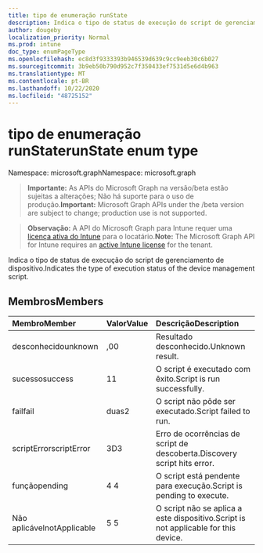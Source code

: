 ```yaml
---
title: tipo de enumeração runState
description: Indica o tipo de status de execução do script de gerenciamento de dispositivo.
author: dougeby
localization_priority: Normal
ms.prod: intune
doc_type: enumPageType
ms.openlocfilehash: ec8d3f9333393b946539d639c9cc9eeb30c6b027
ms.sourcegitcommit: 3b9eb50b790d952c7f350433ef7531d5e6d4b963
ms.translationtype: MT
ms.contentlocale: pt-BR
ms.lasthandoff: 10/22/2020
ms.locfileid: "48725152"
---
```

# <a name="runstate-enum-type"></a><span data-ttu-id="27b35-103">tipo de enumeração runState</span><span class="sxs-lookup"><span data-stu-id="27b35-103">runState enum type</span></span>

<span data-ttu-id="27b35-104">Namespace: microsoft.graph</span><span class="sxs-lookup"><span data-stu-id="27b35-104">Namespace: microsoft.graph</span></span>

> <span data-ttu-id="27b35-105">**Importante:** As APIs do Microsoft Graph na versão/beta estão sujeitas a alterações; Não há suporte para o uso de produção.</span><span class="sxs-lookup"><span data-stu-id="27b35-105">**Important:** Microsoft Graph APIs under the /beta version are subject to change; production use is not supported.</span></span>

> <span data-ttu-id="27b35-106">**Observação:** A API do Microsoft Graph para Intune requer uma [licença ativa do Intune](https://go.microsoft.com/fwlink/?linkid=839381) para o locatário.</span><span class="sxs-lookup"><span data-stu-id="27b35-106">**Note:** The Microsoft Graph API for Intune requires an [active Intune license](https://go.microsoft.com/fwlink/?linkid=839381) for the tenant.</span></span>

<span data-ttu-id="27b35-107">Indica o tipo de status de execução do script de gerenciamento de dispositivo.</span><span class="sxs-lookup"><span data-stu-id="27b35-107">Indicates the type of execution status of the device management script.</span></span>

## <a name="members"></a><span data-ttu-id="27b35-108">Membros</span><span class="sxs-lookup"><span data-stu-id="27b35-108">Members</span></span>
|<span data-ttu-id="27b35-109">Membro</span><span class="sxs-lookup"><span data-stu-id="27b35-109">Member</span></span>|<span data-ttu-id="27b35-110">Valor</span><span class="sxs-lookup"><span data-stu-id="27b35-110">Value</span></span>|<span data-ttu-id="27b35-111">Descrição</span><span class="sxs-lookup"><span data-stu-id="27b35-111">Description</span></span>|
|:---|:---|:---|
|<span data-ttu-id="27b35-112">desconhecido</span><span class="sxs-lookup"><span data-stu-id="27b35-112">unknown</span></span>|<span data-ttu-id="27b35-113">,0</span><span class="sxs-lookup"><span data-stu-id="27b35-113">0</span></span>|<span data-ttu-id="27b35-114">Resultado desconhecido.</span><span class="sxs-lookup"><span data-stu-id="27b35-114">Unknown result.</span></span>|
|<span data-ttu-id="27b35-115">sucesso</span><span class="sxs-lookup"><span data-stu-id="27b35-115">success</span></span>|<span data-ttu-id="27b35-116">1</span><span class="sxs-lookup"><span data-stu-id="27b35-116">1</span></span>|<span data-ttu-id="27b35-117">O script é executado com êxito.</span><span class="sxs-lookup"><span data-stu-id="27b35-117">Script is run successfully.</span></span>|
|<span data-ttu-id="27b35-118">fail</span><span class="sxs-lookup"><span data-stu-id="27b35-118">fail</span></span>|<span data-ttu-id="27b35-119">duas</span><span class="sxs-lookup"><span data-stu-id="27b35-119">2</span></span>|<span data-ttu-id="27b35-120">O script não pôde ser executado.</span><span class="sxs-lookup"><span data-stu-id="27b35-120">Script failed to run.</span></span>|
|<span data-ttu-id="27b35-121">scriptError</span><span class="sxs-lookup"><span data-stu-id="27b35-121">scriptError</span></span>|<span data-ttu-id="27b35-122">3D</span><span class="sxs-lookup"><span data-stu-id="27b35-122">3</span></span>|<span data-ttu-id="27b35-123">Erro de ocorrências de script de descoberta.</span><span class="sxs-lookup"><span data-stu-id="27b35-123">Discovery script hits error.</span></span>|
|<span data-ttu-id="27b35-124">função</span><span class="sxs-lookup"><span data-stu-id="27b35-124">pending</span></span>|<span data-ttu-id="27b35-125">4 </span><span class="sxs-lookup"><span data-stu-id="27b35-125">4</span></span>|<span data-ttu-id="27b35-126">O script está pendente para execução.</span><span class="sxs-lookup"><span data-stu-id="27b35-126">Script is pending to execute.</span></span>|
|<span data-ttu-id="27b35-127">Não aplicável</span><span class="sxs-lookup"><span data-stu-id="27b35-127">notApplicable</span></span>|<span data-ttu-id="27b35-128">5 </span><span class="sxs-lookup"><span data-stu-id="27b35-128">5</span></span>|<span data-ttu-id="27b35-129">O script não se aplica a este dispositivo.</span><span class="sxs-lookup"><span data-stu-id="27b35-129">Script is not applicable for this device.</span></span>|





